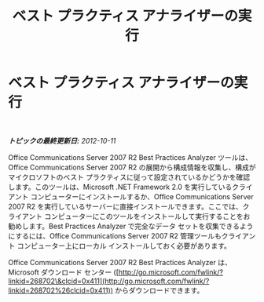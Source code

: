 ﻿---
title: ベスト プラクティス アナライザーの実行
TOCTitle: ベスト プラクティス アナライザーの実行
ms:assetid: 31a32b31-18d3-468b-91f5-b4968e738a39
ms:mtpsurl: https://technet.microsoft.com/ja-jp/library/JJ688014(v=OCS.15)
ms:contentKeyID: 49886902
ms.date: 05/19/2016
mtps_version: v=OCS.15
ms.translationtype: HT
---

# ベスト プラクティス アナライザーの実行

 

_**トピックの最終更新日:** 2012-10-11_

Office Communications Server 2007 R2 Best Practices Analyzer ツールは、Office Communications Server 2007 R2 の展開から構成情報を収集し、構成がマイクロソフトのベスト プラクティスに従って設定されているかどうかを確認します。このツールは、Microsoft .NET Framework 2.0 を実行しているクライアント コンピューターにインストールするか、Office Communications Server 2007 R2 を実行しているサーバーに直接インストールできます。ここでは、クライアント コンピューターにこのツールをインストールして実行することをお勧めします。Best Practices Analyzer で完全なデータ セットを収集できるようにするには、Office Communications Server 2007 R2 管理ツールもクライアント コンピューター上にローカル インストールしておく必要があります。

Office Communications Server 2007 R2 Best Practices Analyzer は、Microsoft ダウンロード センター ([http://go.microsoft.com/fwlink/?linkid=268702\&clcid=0x411](http://go.microsoft.com/fwlink/?linkid=268702%26clcid=0x411)) からダウンロードできます。

